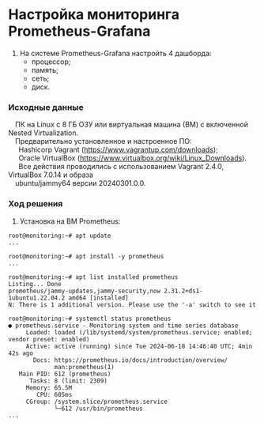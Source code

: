 # Настройка мониторинга Prometheus-Grafana
1. На системе Prometheus-Grafana настройть 4 дашборда:
   - процессор;<br/>
   - память;<br/>
   - сеть;<br/>
   - диск.<br/>
### Исходные данные  ###
&ensp;&ensp;ПК на Linux c 8 ГБ ОЗУ или виртуальная машина (ВМ) с включенной Nested Virtualization.<br/>
&ensp;&ensp;Предварительно установленное и настроенное ПО:<br/>
&ensp;&ensp;&ensp;Hashicorp Vagrant (https://www.vagrantup.com/downloads);<br/>
&ensp;&ensp;&ensp;Oracle VirtualBox (https://www.virtualbox.org/wiki/Linux_Downloads).<br/>
&ensp;&ensp;&ensp;Все действия проводились с использованием Vagrant 2.4.0, VirtualBox 7.0.14 и образа<br/> 
&ensp;&ensp;ubuntu/jammy64 версии 20240301.0.0.<br/> 
### Ход решения ###
1. Установка на ВМ Prometheus:
```shell
root@monitoring:~# apt update
...

root@monitoring:~# apt install -y prometheus
...

root@monitoring:~# apt list installed prometheus
Listing... Done
prometheus/jammy-updates,jammy-security,now 2.31.2+ds1-1ubuntu1.22.04.2 amd64 [installed]
N: There is 1 additional version. Please use the '-a' switch to see it

root@monitoring:~# systemctl status prometheus
● prometheus.service - Monitoring system and time series database
     Loaded: loaded (/lib/systemd/system/prometheus.service; enabled; vendor preset: enabled)
     Active: active (running) since Tue 2024-06-18 14:46:40 UTC; 4min 42s ago
       Docs: https://prometheus.io/docs/introduction/overview/
             man:prometheus(1)
   Main PID: 612 (prometheus)
      Tasks: 8 (limit: 2309)
     Memory: 65.5M
        CPU: 605ms
     CGroup: /system.slice/prometheus.service
             └─612 /usr/bin/prometheus
...
```
